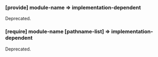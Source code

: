 ### [provide] module-name => implementation-dependent

Deprecated.

### [require] module-name \[pathname-list\] => implementation-dependent

Deprecated.
